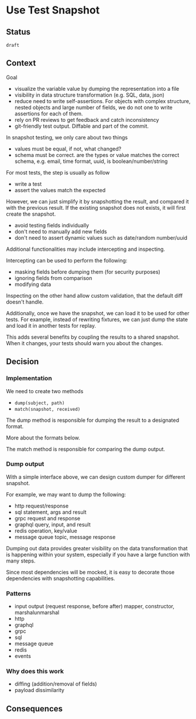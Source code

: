 # Use Test Snapshot

## Status

`draft`

## Context
Goal
- visualize the variable value by dumping the representation into a file
- visibility in data structure transformation (e.g. SQL, data, json)
- reduce need to write self-assertions. For objects with complex structure, nested objects and large number of fields, we do not one to write assertions for each of them.
- rely on PR reviews to get feedback and catch inconsistency
- git-friendly test output. Diffable and part of the commit.

In snapshot testing, we only care about two things
- values must be equal, if not, what changed?
- schema must be correct. are the types or value matches the correct schema, e.g. email, time format, uuid, is boolean/number/string


For most tests, the step is usually as follow
- write a test
- assert the values match the expected


However, we can just simplify it by snapshotting the result, and compared it with the previous result. If the existing snapshot does not exists, it will first create the snapshot.

- avoid testing fields individually
- don't need to manually add new fields
- don't need to assert dynamic values such as date/random number/uuid

Additional functionalities may include intercepting and inspecting.

Intercepting can be used to perform the following:


- masking fields before dumping them (for security purposes)
- ignoring fields from comparison
- modifying data

Inspecting on the other hand allow custom validation, that the default diff doesn't handle.

Additionally, once we have the snapshot, we can load it to be used for other tests. For example, instead of rewriting fixtures, we can just dump the state and load it in another tests for replay. 

This adds several benefits by coupling the results to a shared snapshot. When it changes, your tests should warn you about the changes.

## Decision

### Implementation

We need to create two methods
- `dump(subject, path)`
- `match(snapshot, received)`

The dump method is responsible for dumping the result to a designated format.

More about the formats below.

The match method is responsible for comparing the dump output.

### Dump output

With a simple interface above, we can design custom dumper for different snapshot.

For example, we may want to dump the following:

- http request/response
- sql statement, args and result
- grpc request and response
- graphql query, input, and result
- redis operation, key/value
- message queue topic, message response

Dumping out data provides greater visibility on the data transformation that is happening within your system, especially if you have a large function with many steps.

Since most dependencies will be mocked, it is easy to decorate those dependencies with snapshotting capabilities.

### Patterns

- input output (request response, before after) mapper, constructor, marshalunmarshal
- http
- graphql
- grpc
- sql
- message queue
- redis
- events

### Why does this work

- diffing (addition/removal of fields)
- payload dissimilarity 


## Consequences 
